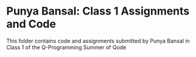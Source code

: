 # Punya Bansal: Class 1 Assignments and Code
This folder contains code and assignments submitted by Punya Bansal in Class 1 of the Q-Programming Summer of Qode
